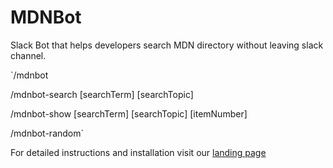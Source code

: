 # MDNBot

Slack Bot that helps developers search MDN directory without leaving slack channel.

`/mdnbot

/mdnbot-search [searchTerm] [searchTopic]

/mdnbot-show [searchTerm] [searchTopic] [itemNumber]

/mdnbot-random`

For detailed instructions and installation visit our [landing page](https://vejather.github.io/mdn-bot-landing-page/)

